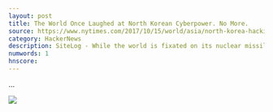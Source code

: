 ```yaml
---
layout: post
title: The World Once Laughed at North Korean Cyberpower. No More.
source: https://www.nytimes.com/2017/10/15/world/asia/north-korea-hacking-cyber-sony.html
category: HackerNews
description: SiteLog - While the world is fixated on its nuclear missiles, North Korea has also developed a cyberattack program that is stealing millions and unleashing havoc.
numwords: 1
hnscore: 
---
```


...

![](https://static01.nyt.com/images/2017/10/16/world/16nkoreahack-1alt/16nkoreahack-1alt-facebookJumbo-v3.jpg)
<!--description-->